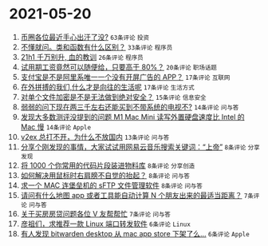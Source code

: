 # 2021-05-20

1. [币圈各位最近手心出汗了没?](https://www.v2ex.com/t/778035) `63条评论` `投资`
1. [不懂就问。类和函数有什么区别？](https://www.v2ex.com/t/778049) `33条评论` `程序员`
1. [21h1 千万别升, 血的教训](https://www.v2ex.com/t/778047) `26条评论` `程序员`
1. [试用期工资竟然可以随便给，只要高于 80%？](https://www.v2ex.com/t/778062) `20条评论` `职场话题`
1. [支付宝是不是阿里系唯一一个没有开屏广告的 APP？](https://www.v2ex.com/t/778082) `17条评论` `互联网`
1. [在外拼搏的我们,什么才是向往的生活呢](https://www.v2ex.com/t/778064) `17条评论` `生活方式`
1. [对单个文件加密是不是无法做到绝对安全？](https://www.v2ex.com/t/778090) `15条评论` `信息安全`
1. [弱弱的问下现在两三千左右还能买到不带系统的电视不?](https://www.v2ex.com/t/778039) `14条评论` `问与答`
1. [发现大多数测评没提到的问题 M1 Mac Mini 读写外置硬盘速度比 Intel 的 Mac 慢](https://www.v2ex.com/t/778036) `14条评论` `Apple`
1. [v2ex 总打不开，为什么不放国内](https://www.v2ex.com/t/778097) `13条评论` `问与答`
1. [分享个刚发现的事情，大家试试用网易云音乐搜索关键词：“上帝”](https://www.v2ex.com/t/778081) `8条评论` `分享发现`
1. [将 1000 个你常用的代码片段装进物料库](https://www.v2ex.com/t/778052) `8条评论` `分享创造`
1. [如何解决用鼠标时右肩膀不自觉的抬起？](https://www.v2ex.com/t/778046) `8条评论` `问与答`
1. [求一个 MAC 连堡垒机的 sFTP 文件管理软件](https://www.v2ex.com/t/778037) `8条评论` `问与答`
1. [请问有什么地图 app 或者工具能自动计算 N 个朋友出来的最适当距离？](https://www.v2ex.com/t/778067) `7条评论` `问与答`
1. [关于买房房贷问题各位 V 友帮帮忙](https://www.v2ex.com/t/778060) `7条评论` `问与答`
1. [彦祖们，求推荐一款 Linux 端口转发软件](https://www.v2ex.com/t/778087) `6条评论` `Linux`
1. [有人发现 bitwarden desktop 从 mac app store 下架了么...](https://www.v2ex.com/t/778031) `6条评论` `Apple`
